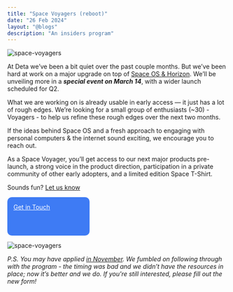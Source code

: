 ```yaml
---
title: "Space Voyagers (reboot)"
date: "26 Feb 2024"
layout: "@blogs"
description: "An insiders program"
---
```


![space-voyagers](/blog_assets/voyagers.webp)

At Deta we’ve been a bit quiet over the past couple months. But we’ve been hard at work on a major upgrade on top of [Space OS & Horizon](https://deta.space/blog/space-os). We’ll be unveiling more in a ***special event on March 14***, with a wider launch scheduled for Q2.

What we are working on is already usable in early access — it just has a lot of rough edges.  We’re looking for a small group of enthusiasts (~30) - Voyagers -  to help us refine these rough edges over the next two months. 

If the ideas behind Space OS and a fresh approach to engaging with personal computers & the internet sound exciting, we encourage you to reach out.

As a Space Voyager, you’ll get access to our next major products pre-launch, a strong voice in the product direction, participation in a private community of other early adopters, and a limited edition Space T-Shirt.

Sounds fun? [Let us know](https://form.typeform.com/to/FATYEvUS)


<a href="https://form.typeform.com/to/FATYEvUS" target="_blank" rel="noopener noreferrer" role="button" aria-label="Button" class="svelte-rbu9rs" style="display: flex; width: 160px; height: 60px; background: #3E7Bf4; color: white; padding: 1em; border-radius: 10px;">Get in Touch</a>

![space-voyagers](/blog_assets/shirt.webp)

*P.S. You may have applied [in November](/blog/space-voyagers). We fumbled on following through with the program - the timing was bad and we didn’t have the resources in place; now it’s better and we do. If you're still interested, please fill out the new form!*